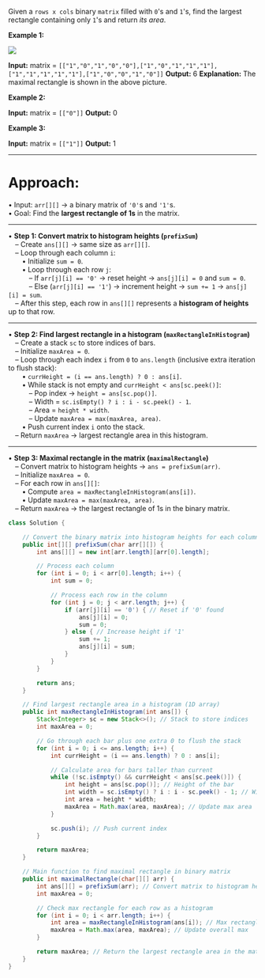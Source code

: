 Given a `rows x cols` binary `matrix` filled with `0`'s and `1`'s, find the largest rectangle containing only `1`'s and return _its area_.

**Example 1:**

![](https://assets.leetcode.com/uploads/2020/09/14/maximal.jpg)

**Input:** matrix = `[["1","0","1","0","0"],["1","0","1","1","1"],["1","1","1","1","1"],["1","0","0","1","0"]]`
**Output:** 6
**Explanation:** The maximal rectangle is shown in the above picture.

**Example 2:**

**Input:** matrix = `[["0"]]`
**Output:** 0

**Example 3:**

**Input:** matrix = `[["1"]]`
**Output:** 1


---
# Approach: 

• Input: `arr[][]` → a binary matrix of `'0'`s and `'1'`s.  
• Goal: Find the **largest rectangle of 1s** in the matrix.

---

• **Step 1: Convert matrix to histogram heights (`prefixSum`)**  
 – Create `ans[][]` → same size as `arr[][]`.  
 – Loop through each column `i`:  
  • Initialize `sum = 0`.  
  • Loop through each row `j`:  
   – If `arr[j][i] == '0'` → reset height → `ans[j][i] = 0` and `sum = 0`.  
   – Else (`arr[j][i] == '1'`) → increment height → `sum += 1` → `ans[j][i] = sum`.  
 – After this step, each row in `ans[][]` represents a **histogram of heights** up to that row.

---

• **Step 2: Find largest rectangle in a histogram (`maxRectangleInHistogram`)**  
 – Create a stack `sc` to store indices of bars.  
 – Initialize `maxArea = 0`.  
 – Loop through each index `i` from `0` to `ans.length` (inclusive extra iteration to flush stack):  
  • `currHeight = (i == ans.length) ? 0 : ans[i]`.  
  • While stack is not empty and `currHeight < ans[sc.peek()]`:  
   – Pop index → `height = ans[sc.pop()]`.  
   – Width = `sc.isEmpty() ? i : i - sc.peek() - 1`.  
   – Area = `height * width`.  
   – Update `maxArea = max(maxArea, area)`.  
  • Push current index `i` onto the stack.  
 – Return `maxArea` → largest rectangle area in this histogram.

---

• **Step 3: Maximal rectangle in the matrix (`maximalRectangle`)**  
 – Convert matrix to histogram heights → `ans = prefixSum(arr)`.  
 – Initialize `maxArea = 0`.  
 – For each row in `ans[][]`:  
  • Compute `area = maxRectangleInHistogram(ans[i])`.  
  • Update `maxArea = max(maxArea, area)`.  
 – Return `maxArea` → the largest rectangle of 1s in the binary matrix.

```java
class Solution {

    // Convert the binary matrix into histogram heights for each column
    public int[][] prefixSum(char arr[][]) {
        int ans[][] = new int[arr.length][arr[0].length];

        // Process each column
        for (int i = 0; i < arr[0].length; i++) {
            int sum = 0;

            // Process each row in the column
            for (int j = 0; j < arr.length; j++) {
                if (arr[j][i] == '0') { // Reset if '0' found
                    ans[j][i] = 0;
                    sum = 0;
                } else { // Increase height if '1'
                    sum += 1;
                    ans[j][i] = sum;
                }
            }
        }

        return ans;
    }

    // Find largest rectangle area in a histogram (1D array)
    public int maxRectangleInHistogram(int ans[]) {
        Stack<Integer> sc = new Stack<>(); // Stack to store indices
        int maxArea = 0;

        // Go through each bar plus one extra 0 to flush the stack
        for (int i = 0; i <= ans.length; i++) {
            int currHeight = (i == ans.length) ? 0 : ans[i];

            // Calculate area for bars taller than current
            while (!sc.isEmpty() && currHeight < ans[sc.peek()]) {
                int height = ans[sc.pop()]; // Height of the bar
                int width = sc.isEmpty() ? i : i - sc.peek() - 1; // Width between bars
                int area = height * width;
                maxArea = Math.max(area, maxArea); // Update max area
            }

            sc.push(i); // Push current index
        }

        return maxArea;
    }

    // Main function to find maximal rectangle in binary matrix
    public int maximalRectangle(char[][] arr) {
        int ans[][] = prefixSum(arr); // Convert matrix to histogram heights
        int maxArea = 0;

        // Check max rectangle for each row as a histogram
        for (int i = 0; i < arr.length; i++) {
            int area = maxRectangleInHistogram(ans[i]); // Max rectangle in this row
            maxArea = Math.max(area, maxArea); // Update overall max
        }

        return maxArea; // Return the largest rectangle area in the matrix
    }
}


```